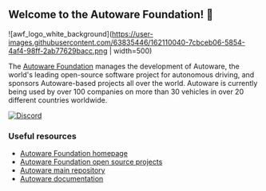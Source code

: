 ## Welcome to the Autoware Foundation! 👋

![awf_logo_white_background](https://user-images.githubusercontent.com/63835446/162110040-7cbceb06-5854-4af4-98ff-2ab77629bacc.png | width=500)

The [Autoware Foundation](https://www.autoware.org/) manages the development of Autoware, the world's leading open-source software project for autonomous driving, and sponsors Autoware-based projects all over the world. Autoware is currently being used by over 100 companies on more than 30 vehicles in over 20 different countries worldwide.

[![Discord](https://img.shields.io/discord/953808765935816715?label=Autoware%20Discord&style=flat-square)](https://discord.gg/Q94UsPvReQ)

### Useful resources

- [Autoware Foundation homepage](https://www.autoware.org/)
- [Autoware Foundation open source projects](https://github.com/autowarefoundation/autoware-projects/wiki#autoware-foundation-open-source-projects)
- [Autoware main repository](https://github.com/autowarefoundation/autoware)
- [Autoware documentation](https://autowarefoundation.github.io/autoware-documentation/main/)
